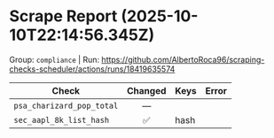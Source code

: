 # Scrape Report (2025-10-10T22:14:56.345Z)

Group: `compliance`  |  Run: https://github.com/AlbertoRoca96/scraping-checks-scheduler/actions/runs/18419635574

| Check | Changed | Keys | Error |
|---|:---:|:--|:--|
| `psa_charizard_pop_total` | — |  |  |
| `sec_aapl_8k_list_hash` | ✅ | hash |  |

